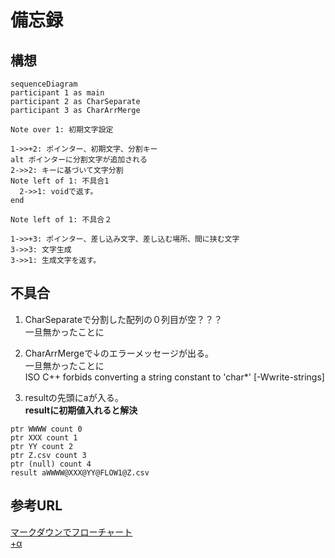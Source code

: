 # 備忘録

## 構想
```mermaid
sequenceDiagram
participant 1 as main
participant 2 as CharSeparate
participant 3 as CharArrMerge

Note over 1: 初期文字設定

1->>+2: ポインター、初期文字、分割キー
alt ポインターに分割文字が追加される
2->>2: キーに基づいて文字分割
Note left of 1: 不具合1
  2->>1: voidで返す。
end

Note left of 1: 不具合２

1->>+3: ポインター、差し込み文字、差し込む場所、間に挟む文字
3->>3: 文字生成 
3->>1: 生成文字を返す。
```

## 不具合
1. CharSeparateで分割した配列の０列目が空？？？  
一旦無かったことに
1. CharArrMergeで↓のエラーメッセージが出る。  
一旦無かったことに  
ISO C++ forbids converting a string constant to 'char*' [-Wwrite-strings]

1. resultの先頭にaが入る。  
**resultに初期値入れると解決**
```
ptr WWWW count 0
ptr XXX count 1 
ptr YY count 2
ptr Z.csv count 3
ptr (null) count 4
result aWWWW@XXX@YY@FLOW1@Z.csv
```

## 参考URL
[マークダウンでフローチャート](https://qiita.com/yoktave-yoknel/items/b923fe2b9206beab700c)  
[+α](https://shd101wyy.github.io/markdown-preview-enhanced/#/ja-jp/diagrams)